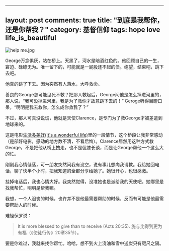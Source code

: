 
---
layout: post
comments: true
title: "到底是我帮你，还是你帮我？"
category: 基督信仰
tags: hope love life_is_beautiful
---

![help me.jpg](http://upload-images.jianshu.io/upload_images/19585-ce62b67f9fa1c2b2.jpg)

George万念俱灰，站在桥上。天黑了，河水是暗酒红色的。他回顾自己的一生，窘迫、碌碌无为。唯一留下的，可能就是一屁股还不起的债。绝望，结束吧，跳下去吧。

他真的跳了下去。因为突然有人落水，大呼救命。

善良的George怎可能见死不救？把那人救起后，George问他是怎么掉进河里的，那人说，“我可没掉进河里，我是为了救你才故意跳下去的！” Geroge听得目瞪口呆，“明明是我去救你，怎么成你救我了？”

不过，那人可真没说谎，他就是天使Clarence，是专门为了救George才被差遣到地球来的。

这是电影[生活多美好(It's a wonderful life)](http://movie.douban.com/subject/1293749/)里的一段情节，这个桥段让我非常感动（是部好电影，感动的地方数不清，不看后悔）。Clarence居然用这种方式救George，不是把他从桥上拽走，也不是促膝长谈，而是让George帮他一个这么大的忙。

刚刚我心情低落，可一朋友突然问我有没空，说有事儿想向我请教。我给她回电话，聊了快半个小时，把我知道的全都分享给她了。她很开心，也很感激。

挂掉电话后，我也心情大好。我突然觉得，没准她也是派给我的天使吧。她哪里是找我帮忙，明明是帮我嘛。

我想，一个人沮丧的时候，也许并不是他最需要帮助的时候，反而有可能是他最需要帮助人的时候。

难怪保罗说：
>It is more blessed to give than to receive (Acts 20:35).
施与比得到更为有福（《使徒行传》20章35节）。

要是你难过，我就来找你帮忙。哈哈，想不到火上浇油和雪中送炭只有咫尺之隔。

